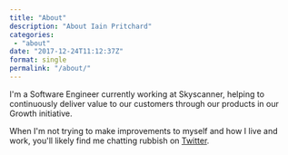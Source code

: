 ```yaml
---
title: "About"
description: "About Iain Pritchard"
categories:
 - "about"
date: "2017-12-24T11:12:37Z"
format: single
permalink: "/about/"
---
```


I'm a Software Engineer currently working at Skyscanner, helping to continuously deliver value to our customers through our products in our Growth initiative.

When I'm not trying to make improvements to myself and how I live and work, you'll likely find me chatting rubbish on [Twitter](https://www.twitter.com/iainjames9).

